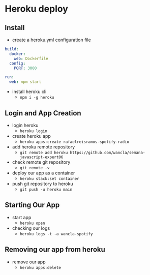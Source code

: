 # Heroku deploy

## Install

- create a heroku.yml configuration file

```yml
build:
  docker:
    web: Dockerfile
  config:
    PORT: 3000

run:
  web: npm start
```

- install heroku cli
  - `npm i -g heroku`

## Login and App Creation

- login heroku
  - `heroku login`
- create heroku app
  - `heroku apps:create rafaelreisramos-spotify-radio`
- add heroku remote repository
  - `git remote add heroku https://github.com/wancla/semana-javascript-expert06`
- check remote git repository
  - `git remote -v`
- deploy our app as a container
  - `heroku stack:set container`
- push git repository to heroku
  - `git push -u heroku main`

## Starting Our App

- start app
  - `heroku open`
- checking our logs
  - `heroku logs -t -a wancla-spotify`

## Removing our app from heroku

- remove our app
  - `heroku apps:delete`
